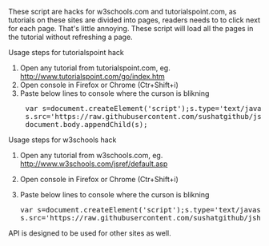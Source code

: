 These script are hacks for w3schools.com and tutorialspoint.com, as tutorials on these sites are divided into pages, readers needs to to click next for each page. That's little annoying. These script will load all the pages in the tutorial without refreshing a page.

Usage steps for tutorialspoint hack

1.  Open any tutorial from tutorialspoint.com, eg. http://www.tutorialspoint.com/go/index.htm
2.  Open console in Firefox or Chrome (Ctr+Shift+i)
3.  Paste below lines to console where the curson is blikning
<pre>
    var s=document.createElement('script');s.type='text/javascript';
    s.src='https://raw.githubusercontent.com/sushatgithub/jshacks/master/tutorialspointhack.js'; 
    document.body.appendChild(s);
</pre>
Usage steps for w3schools hack

1.  Open any tutorial from w3schools.com, eg. http://www.w3schools.com/jsref/default.asp
2.  Open console in Firefox or Chrome (Ctr+Shift+i)
3.  Paste below lines to console where the curson is blikning

    <pre>
    var s=document.createElement('script');s.type='text/javascript';
    s.src='https://raw.githubusercontent.com/sushatgithub/jshacks/master/w3schoolhack.js'; document.body.appendChild(s);
    </pre>

API is designed to be used for other sites as well.
